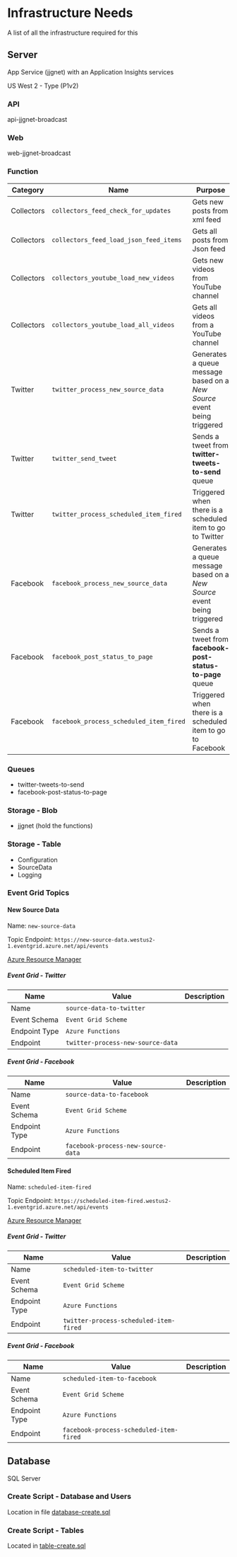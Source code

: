 # Infrastructure Needs

A list of all the infrastructure required for this

## Server

App Service (jjgnet) with an Application Insights services

US West 2 - Type (P1v2)

### API

api-jjgnet-broadcast

### Web

web-jjgnet-broadcast

### Function


| Category   | Name                                    | Purpose                                                                 | Project                                 | Class                                 |
|------------|-----------------------------------------|-------------------------------------------------------------------------|-----------------------------------------|---------------------------------------|
| Collectors | `collectors_feed_check_for_updates`     | Gets new posts from xml feed                                            | `JosephGuadagno.Broadcasting.Functions` | `Collectors.CheckFeedForUpdates`      |
| Collectors | `collectors_feed_load_json_feed_items`  | Gets all posts from Json feed                                           | `JosephGuadagno.Broadcasting.Functions` | `LoadJsonFeedItems`                   |
| Collectors | `collectors_youtube_load_new_videos`    | Gets new videos from YouTube channel                                    | `JosephGuadagno.Broadcasting.Functions` | `Collectors.YouTube.LoadNewVideos`    |
| Collectors | `collectors_youtube_load_all_videos`    | Gets all videos from a YouTube channel                                  | `JosephGuadagno.Broadcasting.Functions` | `Collectors.YouTube.LoadAllVideos`    |
| Twitter    | `twitter_process_new_source_data`       | Generates a queue message based on a *New Source* event being triggered | `JosephGuadagno.Broadcasting`           | `Twitter.ProcessNewSourceData`        |
| Twitter    | `twitter_send_tweet`                    | Sends a tweet from **twitter-tweets-to-send** queue                     | `JosephGuadagno.Broadcasting.Functions` | `Twitter.SendTweet`                   |
| Twitter    | `twitter_process_scheduled_item_fired`  | Triggered when there is a scheduled item to go to Twitter               | `JosephGuadagno.Broadcasting.Functions` | `Twitter.ProcessScheduledItemsFired`  |
| Facebook   | `facebook_process_new_source_data`      | Generates a queue message based on a *New Source* event being triggered | `JosephGuadagno.Broadcasting`           | `Facebook.ProcessNewSourceData`       |
| Facebook   | `facebook_post_status_to_page`          | Sends a tweet from **facebook-post-status-to-page** queue               | `JosephGuadagno.Broadcasting.Functions` | `Facebook.PostPageStatus`             |
| Facebook   | `facebook_process_scheduled_item_fired` | Triggered when there is a scheduled item to go to Facebook              | `JosephGuadagno.Broadcasting.Functions` | `Facebook.ProcessScheduledItemsFired` |

### Queues

* twitter-tweets-to-send
* facebook-post-status-to-page

### Storage - Blob

* jjgnet (hold the functions)

### Storage - Table

* Configuration
* SourceData
* Logging

### Event Grid Topics

#### New Source Data

Name: `new-source-data`

Topic Endpoint: `https://new-source-data.westus2-1.eventgrid.azure.net/api/events`

[Azure Resource Manager](https://new-source-data.westus2-1.eventgrid.azure.net/api/events)

##### Event Grid - Twitter

| Name          | Value                             | Description |
|---------------|-----------------------------------|-------------|
| Name          | `source-data-to-twitter`          |             |
| Event Schema  | `Event Grid Scheme`               |             |
| Endpoint Type | `Azure Functions`                 |             |
| Endpoint      | `twitter-process-new-source-data` |             |

##### Event Grid - Facebook

| Name          | Value                              | Description |
|---------------|------------------------------------|-------------|
| Name          | `source-data-to-facebook`          |             |
| Event Schema  | `Event Grid Scheme`                |             |
| Endpoint Type | `Azure Functions`                  |             |
| Endpoint      | `facebook-process-new-source-data` |             |

#### Scheduled Item Fired

Name: `scheduled-item-fired`

Topic Endpoint: `https://scheduled-item-fired.westus2-1.eventgrid.azure.net/api/events`

[Azure Resource Manager](https://scheduled-item-fired.westus2-1.eventgrid.azure.net/api/events)

##### Event Grid - Twitter

| Name          | Value                                  | Description |
|---------------|----------------------------------------|-------------|
| Name          | `scheduled-item-to-twitter`            |             |
| Event Schema  | `Event Grid Scheme`                    |             |
| Endpoint Type | `Azure Functions`                      |             |
| Endpoint      | `twitter-process-scheduled-item-fired` |             |

##### Event Grid - Facebook

| Name          | Value                                   | Description |
|---------------|-----------------------------------------|-------------|
| Name          | `scheduled-item-to-facebook`            |             |
| Event Schema  | `Event Grid Scheme`                     |             |
| Endpoint Type | `Azure Functions`                       |             |
| Endpoint      | `facebook-process-scheduled-item-fired` |             |


## Database

SQL Server

### Create Script - Database and Users

Location in file [database-create.sql](scripts/database-create.sql)

### Create Script - Tables

Located in [table-create.sql](scripts/table-create.sql)